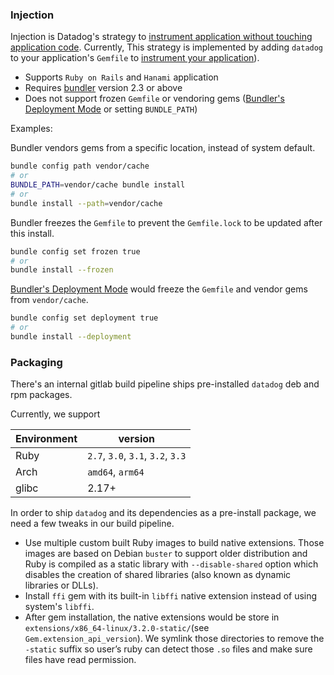 ### Injection

Injection is Datadog's strategy to [instrument application without touching application code](https://docs.datadoghq.com/tracing/trace_collection/library_injection_local/?tab=kubernetes). Currently, This strategy is implemented by adding `datadog` to your application's `Gemfile` to [instrument your application](https://docs.datadoghq.com/tracing/trace_collection/dd_libraries/ruby/#rails-or-hanami-applications)).

* Supports `Ruby on Rails` and `Hanami` application
* Requires [bundler](https://bundler.io/) version 2.3 or above
* Does not support frozen `Gemfile` or vendoring gems ([Bundler's Deployment Mode](https://www.bundler.cn/man/bundle-install.1.html#DEPLOYMENT-MODE) or setting `BUNDLE_PATH`)

Examples:

Bundler vendors gems from a specific location, instead of system default.
```bash
bundle config path vendor/cache
# or
BUNDLE_PATH=vendor/cache bundle install
# or
bundle install --path=vendor/cache
```

Bundler freezes the `Gemfile` to prevent the `Gemfile.lock` to be updated after this install.
```bash
bundle config set frozen true
# or
bundle install --frozen
```

[Bundler's Deployment Mode](https://www.bundler.cn/man/bundle-install.1.html#DEPLOYMENT-MODE) would freeze the `Gemfile` and vendor gems from `vendor/cache`.

```bash
bundle config set deployment true
# or
bundle install --deployment
```


### Packaging

There's an internal gitlab build pipeline ships pre-installed `datadog` deb and rpm packages.

Currently, we support

| Environment| version |
|---|---|
| Ruby  | `2.7`, `3.0`, `3.1`, `3.2`, `3.3`|
| Arch  | `amd64`, `arm64` |
| glibc |  2.17+ |

In order to ship `datadog` and its dependencies as a pre-install package, we need a few tweaks in our build pipeline.

* Use multiple custom built Ruby images to build native extensions. Those images are based on Debian `buster` to support older distribution and Ruby is compiled as a static library with `--disable-shared` option which disables the creation of shared libraries (also known as dynamic libraries or DLLs).
* Install `ffi` gem with its built-in `libffi` native extension instead of using system's `libffi`.
* After gem installation, the native extensions would be store in `extensions/x86_64-linux/3.2.0-static/`(see `Gem.extension_api_version`). We symlink those directories to remove the `-static` suffix so user’s ruby can detect those  `.so` files and make sure files have read permission.
